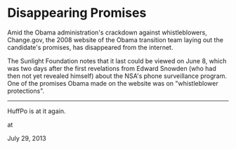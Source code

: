 # Disappearing Promises
Amid the Obama administration's crackdown against whistleblowers, Change.gov, the 2008 website of the Obama transition team laying out the candidate's promises, has disappeared from the internet.  

The Sunlight Foundation notes that it last could be viewed on June 8, which was two days after the first revelations from Edward Snowden (who had then not yet revealed himself) about the NSA's phone surveillance program. One of the promises Obama made on the website was on "whistleblower protections".

---

HuffPo is at it again.








at

July 29, 2013















